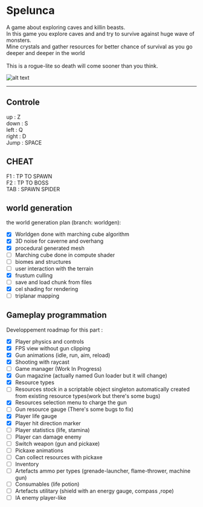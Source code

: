 
# Spelunca
A game about exploring caves and killin beasts.<br> 
In this game you explore caves and and try to survive against huge wave of monsters.<br>
Mine crystals and gather resources for better chance of survival as you go deeper and deeper in the world<br>
<br>
This is a rogue-lite so death will come sooner than you think. <br>





![alt text](https://i.imgur.com/F5XwrFB.png)
<hr>

## Controle
up      : Z<br>
down    : S<br>
left    : Q<br>
right   : D<br>
Jump    : SPACE<br>

## CHEAT
F1 : TP TO SPAWN<br>
F2 : TP TO BOSS<br>
TAB : SPAWN SPIDER<br>

## world generation
the world generation plan (branch: worldgen):

- [x] Worldgen done with marching cube algorithm
- [x] 3D noise for caverne and overhang
- [x] procedural generated mesh
- [ ] Marching cube done in compute shader
- [ ] biomes and structures
- [ ] user interaction with the terrain
- [x] frustum culling
- [ ] save and load chunk from files
- [x] cel shading for rendering
- [ ] triplanar mapping

## Gameplay programmation
Developpement roadmap for this part :
- [x] Player physics and controls
- [x] FPS view without gun clipping
- [x] Gun animations (idle, run, aim, reload)
- [x] Shooting with raycast
- [ ] Game manager (Work In Progress)
- [x] Gun magazine (actually named Gun loader but it will change)
- [x] Resource types
- [ ] Resources stock in a scriptable object singleton automatically created from existing resource types(work but there's some bugs)
- [X] Resources selection menu to charge the gun
- [ ] Gun resource gauge (There's some bugs to fix)
- [x] Player life gauge
- [x] Player hit direction marker
- [ ] Player statistics (life, stamina)
- [ ] Player can damage enemy
- [ ] Switch weapon (gun and pickaxe)
- [ ] Pickaxe animations
- [ ] Can collect resources with pickaxe
- [ ] Inventory
- [ ] Artefacts ammo per types (grenade-launcher, flame-thrower, machine gun)
- [ ] Consumables (life potion)
- [ ] Artefacts utilitary (shield with an energy gauge, compass ,rope)
- [ ] IA enemy player-like
